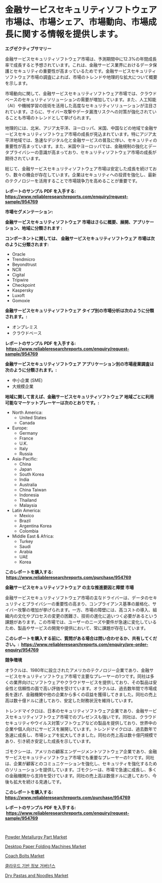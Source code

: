 <p><h1>金融サービスセキュリティソフトウェア市場は、市場シェア、市場動向、市場成長に関する情報を提供します。</h1></p><p><strong>エグゼクティブサマリー</strong></p>
<p><p>金融サービスセキュリティソフトウェア市場は、予測期間中に12.3%の年間成長率で成長すると予想されています。これは、金融サービス業界におけるデータ保護とセキュリティの重要性が高まっているためです。金融サービスセキュリティソフトウェア市場の調査によれば、市場のトレンドや地理的な拡大について概要を示します。</p><p>市場動向に関して、金融サービスセキュリティソフトウェア市場では、クラウドベースのセキュリティソリューションの需要が増加しています。また、人工知能（AI）や機械学習の技術を活用した高度なセキュリティソリューションが注目されています。さらに、サイバー攻撃やデータ漏洩リスクへの対策が強化されていることも市場のトレンドとして挙げられます。</p><p>地理的には、北米、アジア太平洋、ヨーロッパ、米国、中国などの地域で金融サービスセキュリティソフトウェア市場の成長が見込まれています。特にアジア太平洋地域では、急速なデジタル化と金融サービスの普及に伴い、セキュリティの重要性が高まっています。また、米国やヨーロッパでは、金融規制の強化とデータプライバシーの意識が高まっており、セキュリティソフトウェア市場の成長が期待されています。</p><p>総じて、金融サービスセキュリティソフトウェア市場は安定した成長を続けており、数々の機会が存在しています。企業はセキュリティへの投資を強化し、最新のテクノロジーを活用することで市場競争力を高めることが重要です。</p></p>
<p><strong>レポートのサンプル PDF を入手する: <a href="https://www.reliableresearchreports.com/enquiry/request-sample/954769">https://www.reliableresearchreports.com/enquiry/request-sample/954769</a></strong></p>
<p><strong>市場セグメンテーション:</strong></p>
<p><strong> 金融サービスセキュリティソフトウェア 市場はさらに概要、展開、アプリケーション、地域に分類されます :</strong></p>
<p><strong>コンポーネントに関しては、 金融サービスセキュリティソフトウェア 市場は次のように分類されます: &nbsp;</strong></p>
<p><ul><li>Oracle</li><li>Trendmicro</li><li>Beyondtrust</li><li>NCR</li><li>Cigital</li><li>Tripwire</li><li>Checkpoint</li><li>Kaspersky</li><li>Luxoft</li><li>Gomoxie</li></ul></p>
<p><strong> 金融サービスセキュリティソフトウェア タイプ別の市場分析は次のように分類されます。:</strong></p>
<p><ul><li>オンプレミス</li><li>クラウドベース</li></ul></p>
<p><strong>レポートのサンプル PDF を入手する: &nbsp;<a href="https://www.reliableresearchreports.com/enquiry/request-sample/954769">https://www.reliableresearchreports.com/enquiry/request-sample/954769</a></strong></p>
<p><strong> 金融サービスセキュリティソフトウェア アプリケーション別の市場産業調査は次のように分類されます。:</strong></p>
<p><ul><li>中小企業 (SME)</li><li>大規模企業</li></ul></p>
<p><strong>地域に関して言えば、金融サービスセキュリティソフトウェア 地域ごとに利用可能なマーケットプレーヤーは次のとおりです。:</strong></p>
<p><ul>
    <li>
        North America:
        <ul>
            <li>United States</li>
            <li>Canada</li>
        </ul>
    </li>
    <li>
        Europe:
        <ul>
            <li>Germany</li>
            <li>France</li>
            <li>U.K.</li>
            <li>Italy</li>
            <li>Russia</li>
        </ul>
    </li>
    <li>
        Asia-Pacific:
        <ul>
            <li>China</li>
            <li>Japan</li>
            <li>South Korea</li>
            <li>India</li>
            <li>Australia</li>
            <li>China Taiwan</li>
            <li>Indonesia</li>
            <li>Thailand</li>
            <li>Malaysia</li>
        </ul>
    </li>
    <li>
        Latin America:
        <ul>
            <li>Mexico</li>
            <li>Brazil</li>
            <li>Argentina Korea</li>
            <li>Colombia</li>
        </ul>
    </li>
    <li>
        Middle East & Africa:
        <ul>
            <li>Turkey</li>
            <li>Saudi</li>
            <li>Arabia</li>
            <li>UAE</li>
            <li>Korea</li>
        </ul>
    </li>
    </ul></p>
<p><strong>このレポートを購入する: &nbsp;<a href="https://www.reliableresearchreports.com/purchase/954769">https://www.reliableresearchreports.com/purchase/954769</a></strong></p>
<p><strong>金融サービスセキュリティソフトウェア の主な推進要因と障壁 市場</strong></p>
<p><p>金融サービスセキュリティソフトウェア市場の主なドライバーは、データのセキュリティとプライバシーの重要性の高まり、コンプライアンス基準の厳格化、サイバー攻撃の増加が挙げられます。一方、市場の障壁には、高コストの導入、組織内の文化やプロセスの変更の困難さ、技術の進化に追いつく必要があるという課題があります。この市場では、ユーザーのニーズや要件が急速に変化しているため、製品やサービスの開発や提供において、常に課題が存在しています。</p></p>
<p><strong>このレポートを購入する前に、質問がある場合は問い合わせるか、共有してください。:&nbsp; <a href="https://www.reliableresearchreports.com/enquiry/pre-order-enquiry/954769">https://www.reliableresearchreports.com/enquiry/pre-order-enquiry/954769</a></strong></p>
<p><strong>競争環境</strong></p>
<p><p>オラクルは、1980年に設立されたアメリカのテクノロジー企業であり、金融サービスセキュリティソフトウェア市場で主要なプレーヤーの1つです。同社は多くの業界向けにソフトウェアやクラウドサービスを提供しており、その製品は安全性と信頼性の面で高い評価を受けています。オラクルは、過去数年間で市場成長を遂げ、金融機関や他の企業から多くの収益を獲得してきました。同社の売上高は数十億ドルに達しており、安定した財務状況を維持しています。</p><p>トレンドマイクロは、日本のセキュリティソフトウェア企業であり、金融サービスセキュリティソフトウェア市場でのプレゼンスも強いです。同社は、クラウドセキュリティやウイルス対策ソフトウェアなどの製品を提供しており、世界中の企業や個人向けにサービスを展開しています。トレンドマイクロは、過去数年で急速に成長し、市場シェアを拡大してきました。同社の売上高は数十億円規模であり、引き続き安定した成長を示しています。</p><p>ゴモクシーは、アメリカの顧客エンゲージメントソフトウェア企業であり、金融サービスセキュリティソフトウェア市場でも重要なプレーヤーの1つです。同社は、企業が顧客とのコミュニケーションを強化し、セキュリティを強化するためのソリューションを提供しています。ゴモクシーは、市場で急速に成長し、多くの金融機関から支持を受けています。同社の売上高は数億ドルに達しており、今後も拡大を続ける見通しです。</p></p>
<p><strong>このレポートを購入する: &nbsp; <a href="https://www.reliableresearchreports.com/purchase/954769">https://www.reliableresearchreports.com/purchase/954769</a></strong></p>
<p><strong>レポートのサンプル PDF を入手する: &nbsp;<a href="https://www.reliableresearchreports.com/enquiry/request-sample/954769">https://www.reliableresearchreports.com/enquiry/request-sample/954769</a></strong><strong></strong></p>
<p>&nbsp;</p>
<p><p><a href="https://github.com/gdfhhhj/Market-Research-Report-List-3/blob/main/powder-metallurgy-part-market.md">Powder Metallurgy Part Market</a></p><p><a href="https://issuu.com/reportprime-2/docs/desktop-paper-folding-machines-market-size-2030.pp">Desktop Paper Folding Machines Market</a></p><p><a href="https://issuu.com/reportprime-2/docs/coach-bolts-market-size-2030.pptx">Coach Bolts Market</a></p><p><a href="https://github.com/vs2869dizt0/Market-Research-Report-List-1/blob/main/3410387185259.md">클라우드 기반 정보 거버넌스</a></p><p><a href="https://faithful-glue-af3.notion.site/Dry-Pastas-and-Noodles-Market-Analysis-Examines-its-Scope-on-Growth-Opportunities-and-Forecasted-Tr-35e70d121cc24a07bca9e6c834b2c826">Dry Pastas and Noodles Market</a></p></p>